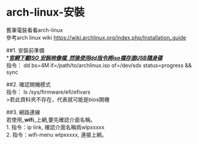# arch-linux-安裝  
舊筆電裝看看arch-linux  
參考arch linux wiki
<https://wiki.archlinux.org/index.php/Installation_guide>  
  

##1. 安裝前準備  
    *_**[官網下載ISO 安裝映像檔, 然後使用dd指令將iso檔存進USB隨身碟][1]**_  
      指令： dd bs=4M if=/path/to/archlinux.iso of=/dev/sdx status=progress && sync  

[1]:https://wiki.archlinux.org/index.php/USB_flash_installation_media

##2. 確認開機模式  
    指令： ls /sys/firmware/efi/efivars  
    >若此資料夾不存在，代表就可能是bios開機  
  
##3. 網路連線  
    若使用_**wifi**_上網,要先確認介面名稱。  
    1. 指令：ip link, 確認介面名稱爲wlpxxxxx  
    2. 指令：wifi-menu wlpxxxxx, 連接上網。  

